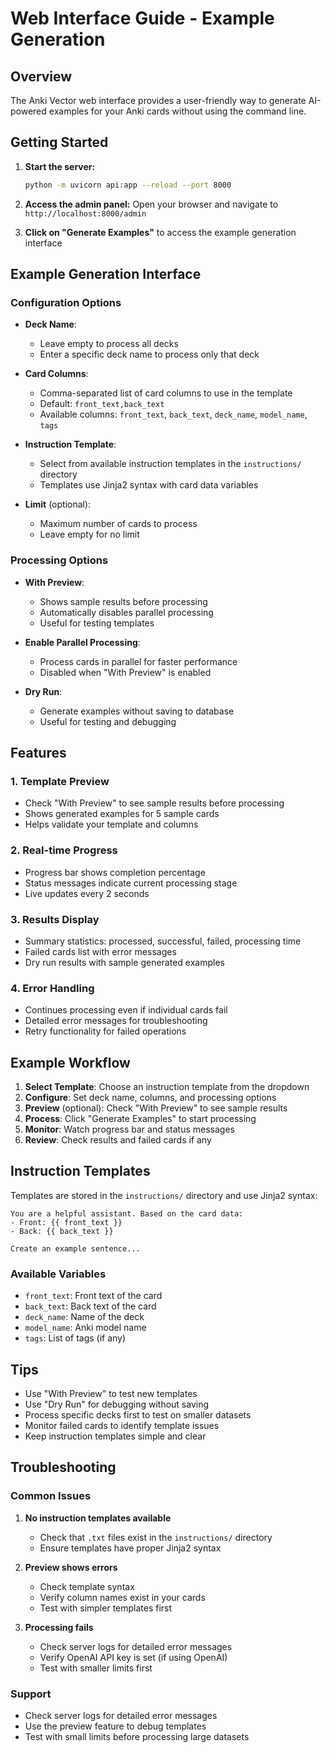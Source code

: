 # Web Interface Guide - Example Generation

## Overview

The Anki Vector web interface provides a user-friendly way to generate AI-powered examples for your Anki cards without using the command line.

## Getting Started

1. **Start the server:**
   ```bash
   python -m uvicorn api:app --reload --port 8000
   ```

2. **Access the admin panel:**
   Open your browser and navigate to `http://localhost:8000/admin`

3. **Click on "Generate Examples"** to access the example generation interface

## Example Generation Interface

### Configuration Options

- **Deck Name**: 
  - Leave empty to process all decks
  - Enter a specific deck name to process only that deck

- **Card Columns**: 
  - Comma-separated list of card columns to use in the template
  - Default: `front_text,back_text`
  - Available columns: `front_text`, `back_text`, `deck_name`, `model_name`, `tags`

- **Instruction Template**:
  - Select from available instruction templates in the `instructions/` directory
  - Templates use Jinja2 syntax with card data variables

- **Limit** (optional):
  - Maximum number of cards to process
  - Leave empty for no limit

### Processing Options

- **With Preview**: 
  - Shows sample results before processing
  - Automatically disables parallel processing
  - Useful for testing templates

- **Enable Parallel Processing**:
  - Process cards in parallel for faster performance
  - Disabled when "With Preview" is enabled

- **Dry Run**:
  - Generate examples without saving to database
  - Useful for testing and debugging

## Features

### 1. Template Preview
- Check "With Preview" to see sample results before processing
- Shows generated examples for 5 sample cards
- Helps validate your template and columns

### 2. Real-time Progress
- Progress bar shows completion percentage
- Status messages indicate current processing stage
- Live updates every 2 seconds

### 3. Results Display
- Summary statistics: processed, successful, failed, processing time
- Failed cards list with error messages
- Dry run results with sample generated examples

### 4. Error Handling
- Continues processing even if individual cards fail
- Detailed error messages for troubleshooting
- Retry functionality for failed operations

## Example Workflow

1. **Select Template**: Choose an instruction template from the dropdown
2. **Configure**: Set deck name, columns, and processing options
3. **Preview** (optional): Check "With Preview" to see sample results
4. **Process**: Click "Generate Examples" to start processing
5. **Monitor**: Watch progress bar and status messages
6. **Review**: Check results and failed cards if any

## Instruction Templates

Templates are stored in the `instructions/` directory and use Jinja2 syntax:

```jinja2
You are a helpful assistant. Based on the card data:
- Front: {{ front_text }}
- Back: {{ back_text }}

Create an example sentence...
```

### Available Variables
- `front_text`: Front text of the card
- `back_text`: Back text of the card
- `deck_name`: Name of the deck
- `model_name`: Anki model name
- `tags`: List of tags (if any)

## Tips

- Use "With Preview" to test new templates
- Use "Dry Run" for debugging without saving
- Process specific decks first to test on smaller datasets
- Monitor failed cards to identify template issues
- Keep instruction templates simple and clear

## Troubleshooting

### Common Issues

1. **No instruction templates available**
   - Check that `.txt` files exist in the `instructions/` directory
   - Ensure templates have proper Jinja2 syntax

2. **Preview shows errors**
   - Check template syntax
   - Verify column names exist in your cards
   - Test with simpler templates first

3. **Processing fails**
   - Check server logs for detailed error messages
   - Verify OpenAI API key is set (if using OpenAI)
   - Test with smaller limits first

### Support

- Check server logs for detailed error messages
- Use the preview feature to debug templates
- Test with small limits before processing large datasets 
